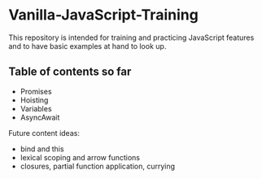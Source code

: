 # Vanilla-JavaScript-Training

This repository is intended for training and practicing
JavaScript features and to have basic examples at hand to 
look up.

## Table of contents so far

* Promises
* Hoisting
* Variables
* AsyncAwait

Future content ideas:
- bind and this
- lexical scoping and arrow functions
- closures, partial function application, currying
